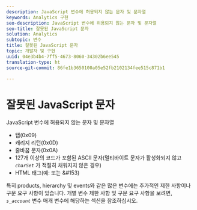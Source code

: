 ```yaml
---
description: JavaScript 변수에 허용되지 않는 문자 및 문자열
keywords: Analytics 구현
seo-description: JavaScript 변수에 허용되지 않는 문자 및 문자열
seo-title: 잘못된 JavaScript 문자
solution: Analytics
subtopic: 변수
title: 잘못된 JavaScript 문자
topic: 개발자 및 구현
uuid: 04e3b4b4-7ff5-4673-8060-34302b6ee545
translation-type: ht
source-git-commit: 86fe1b3650100a05e52fb2102134fee515c871b1

---
```



# 잘못된 JavaScript 문자

JavaScript 변수에 허용되지 않는 문자 및 문자열

* 탭(0x09)
* 캐리지 리턴(0x0D)
* 줄바꿈 문자(0x0A)
* 127개 이상의 코드가 포함된 ASCII 문자(멀티바이트 문자가 활성화되지 않고 *`charSet`* 가 적절히 채워지지 않은 경우)
* HTML 태그(예:<b></b> 또는 &amp;#153)

특히 products, hierarchy 및 events와 같은 많은 변수에는 추가적인 제한 사항이나 구문 요구 사항이 있습니다. 개별 변수 제한 사항 및 구문 요구 사항을 보려면, *`s_account`* 변수 매개 변수에 해당하는 섹션을 참조하십시오.
